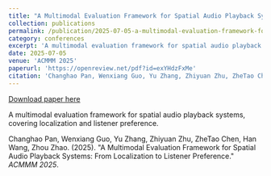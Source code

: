 ```yaml
---
title: "A Multimodal Evaluation Framework for Spatial Audio Playback Systems: From Localization to Listener Preference"
collection: publications
permalink: /publication/2025-07-05-a-multimodal-evaluation-framework-for-spatial-audio-playback-systems
category: conferences
excerpt: 'A multimodal evaluation framework for spatial audio playback systems, covering localization and listener preference.'
date: 2025-07-05
venue: 'ACMMM 2025'
paperurl: 'https://openreview.net/pdf?id=exYHdzFxMe'
citation: 'Changhao Pan, Wenxiang Guo, Yu Zhang, Zhiyuan Zhu, ZheTao Chen, Han Wang, Zhou Zhao. (2025). &quot;A Multimodal Evaluation Framework for Spatial Audio Playback Systems: From Localization to Listener Preference.&quot; <i>ACMMM 2025</i>.'
---
```


<a href='https://openreview.net/pdf?id=exYHdzFxMe'>Download paper here</a>

A multimodal evaluation framework for spatial audio playback systems, covering localization and listener preference.

Changhao Pan, Wenxiang Guo, Yu Zhang, Zhiyuan Zhu, ZheTao Chen, Han Wang, Zhou Zhao. (2025). "A Multimodal Evaluation Framework for Spatial Audio Playback Systems: From Localization to Listener Preference." <i>ACMMM 2025</i>.